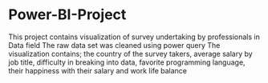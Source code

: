 # Power-BI-Project
This project contains visualization of survey undertaking by professionals in Data field 
The raw data set was cleaned using power query
The visualization contains;
the country of the survey takers,
average salary by job title,
difficulty in breaking into data,
favorite programming language,
their happiness with their salary and 
work life balance








